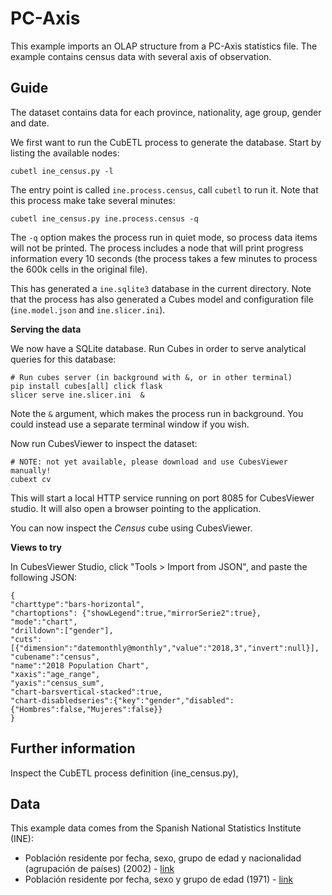 # PC-Axis

This example imports an OLAP structure from a PC-Axis statistics file. The example
contains census data with several axis of observation.

## Guide

The dataset contains data for each province, nationality, age group, gender and
date.

We first want to run the CubETL process to generate the database.
Start by listing the available nodes:

    cubetl ine_census.py -l

The entry point is called `ine.process.census`, call `cubetl` to run it.
Note that this process make take several minutes:

    cubetl ine_census.py ine.process.census -q

The `-q` option makes the process run in quiet mode, so process data items will
not be printed. The process includes a node that will print progress
information every 10 seconds (the process takes a few minutes to process
the 600k cells in the original file).

This has generated a `ine.sqlite3` database in the current directory.
Note that the process has also generated a Cubes model and configuration file
(`ine.model.json` and `ine.slicer.ini`).

**Serving the data**

We now have a SQLite database. Run Cubes in order to serve
analytical queries for this database:

    # Run cubes server (in background with &, or in other terminal)
    pip install cubes[all] click flask
    slicer serve ine.slicer.ini  &

Note the `&` argument, which makes the process run in background. You could instead
use a separate terminal window if you wish.

Now run CubesViewer to inspect the dataset:

    # NOTE: not yet available, please download and use CubesViewer manually!
    cubext cv

This will start a local HTTP service running on port 8085 for CubesViewer studio.
It will also open a browser pointing to the application.

You can now inspect the *Census* cube using CubesViewer.

**Views to try**

In CubesViewer Studio, click "Tools > Import from JSON", and paste the following JSON:

    {
    "charttype":"bars-horizontal",
    "chartoptions": {"showLegend":true,"mirrorSerie2":true},
    "mode":"chart",
    "drilldown":["gender"],
    "cuts":[{"dimension":"datemonthly@monthly","value":"2018,3","invert":null}],
    "cubename":"census",
    "name":"2018 Population Chart",
    "xaxis":"age_range",
    "yaxis":"census_sum",
    "chart-barsvertical-stacked":true,
    "chart-disabledseries":{"key":"gender","disabled":{"Hombres":false,"Mujeres":false}}
    }


## Further information

Inspect the CubETL process definition (ine_census.py),

## Data

This example data comes from the Spanish National Statistics Institute (INE):

* Población residente por fecha, sexo, grupo de edad y nacionalidad (agrupación de países) (2002) -
  [link](http://www.ine.es/dynt3/inebase/es/index.htm?padre=1894&capsel=1895)
* Población residente por fecha, sexo y grupo de edad (1971) -
  [link](http://www.ine.es/dynt3/inebase/index.htm?padre=1949&capsel=1953)




